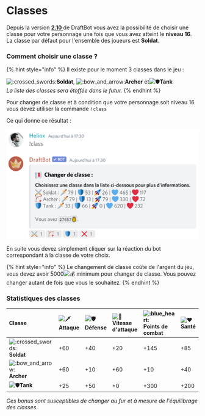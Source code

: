 # Classes

Depuis la version [**2.10** ](https://history.draftbot.com/draftbot-v2/2.1.0)de DraftBot vous avez la possibilité de choisir une classe pour votre personnage une fois que vous avez atteint le **niveau 16**. La classe par défaut pour l'ensemble des joueurs est **Soldat**.

### Comment choisir une classe ?

{% hint style="info" %}
Il existe pour le moment 3 classes dans le jeu : 

![:crossed\_swords:](https://discord.com/assets/e7159ba0fcc85f39f95227dd85f44aeb.svg)**Soldat**, ![:bow\_and\_arrow:](https://discord.com/assets/a33ea7f530f4b720a3a4c050594842fa.svg)**Archer** et![:shield:](https://discord.com/assets/ad2e4d6e7b90ca6005a5038e22b099cc.svg)**Tank**  
_La liste des classes sera étoffée dans le futur._
{% endhint %}

Pour changer de classe et à condition que votre personnage soit niveau 16 vous devez utiliser la commande `!class`  
  
Ce qui donne ce résultat :

![Menu des classes avec leurs diff&#xE9;rentes statistiques](../.gitbook/assets/systeme-classe-blanc%20%281%29.png)

En suite vous devez simplement cliquer sur la réaction du bot correspondant à la classe de votre choix.

{% hint style="info" %}
Le changement de classe coûte de l'argent du jeu, vous devez avoir 5000![:moneybag:](https://discord.com/assets/6c42ea9f3e233d9110e04dcd87db55da.svg) minimum pour changer de classe. Vous pouvez changer autant de fois que vous le souhaitez.
{% endhint %}

### Statistiques des classes

| Classe | ![:dagger:](https://discord.com/assets/47f10f1fb3beec3810f0f37cf4cccd95.svg)Attaque | ![:shield:](https://discord.com/assets/ad2e4d6e7b90ca6005a5038e22b099cc.svg)Défense | ![:rocket:](https://discord.com/assets/748ff0e7b2f1f22adecad8463de25945.svg)Vitesse d'attaque | ![:blue\_heart:](https://discord.com/assets/e37c985edda06b7d5f4559bc838c1bde.svg)Points de combat | ![:heart:](https://discord.com/assets/0483f2b648dcc986d01385062052ae1c.svg)Santé |
| :--- | :--- | :--- | :--- | :--- | :--- |
| ![:crossed\_swords:](https://discord.com/assets/e7159ba0fcc85f39f95227dd85f44aeb.svg)**Soldat** | +60 | +40 | +20 | +145 | +85 |
| ![:bow\_and\_arrow:](https://discord.com/assets/a33ea7f530f4b720a3a4c050594842fa.svg)**Archer** | +60 | +10 | +60 | +10 | +40 |
| ![:shield:](https://discord.com/assets/ad2e4d6e7b90ca6005a5038e22b099cc.svg)**Tank** | +25 | +50 | +0 | +300 | +200 |

_Ces bonus sont susceptibles de changer au fur et à mesure de l'équilibrage des classes._

